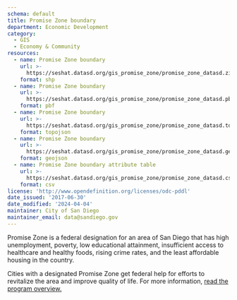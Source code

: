 ```yaml
---
schema: default
title: Promise Zone boundary
department: Economic Development
category:
  - GIS
  - Economy & Community
resources:
  - name: Promise Zone boundary
    url: >-
      https://seshat.datasd.org/gis_promise_zone/promise_zone_datasd.zip
    format: shp
  - name: Promise Zone boundary
    url: >-
      https://seshat.datasd.org/gis_promise_zone/promise_zone_datasd.pbf
    format: pbf
  - name: Promise Zone boundary
    url: >-
      https://seshat.datasd.org/gis_promise_zone/promise_zone_datasd.topo.json
    format: topojson
  - name: Promise Zone boundary
    url: >-
      https://seshat.datasd.org/gis_promise_zone/promise_zone_datasd.geojson
    format: geojson
  - name: Promise Zone boundary attribute table
    url: >-
      https://seshat.datasd.org/gis_promise_zone/promise_zone_datasd.csv
    format: csv
license: 'http://www.opendefinition.org/licenses/odc-pddl'
date_issued: '2017-06-30'
date_modified: '2024-04-04'
maintainer: City of San Diego
maintainer_email: data@sandiego.gov
---
```

Promise Zone is a federal designation for an area of San Diego that has high unemployment, poverty, low educational attainment, insufficient access to healthcare and healthy foods, rising crime rates, and the least affordable housing in the country.
<!--more-->
Cities with a designated Promise Zone get federal help for efforts to revitalize the area and improve quality of life. For more information, <a href="https://www.hudexchange.info/programs/promise-zones/promise-zones-overview/" target="_blank" rel="noopener">read the program overview.</a>